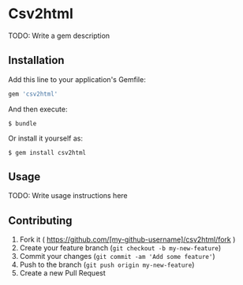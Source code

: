 # Csv2html

TODO: Write a gem description

## Installation

Add this line to your application's Gemfile:

```ruby
gem 'csv2html'
```

And then execute:

    $ bundle

Or install it yourself as:

    $ gem install csv2html

## Usage

TODO: Write usage instructions here

## Contributing

1. Fork it ( https://github.com/[my-github-username]/csv2html/fork )
2. Create your feature branch (`git checkout -b my-new-feature`)
3. Commit your changes (`git commit -am 'Add some feature'`)
4. Push to the branch (`git push origin my-new-feature`)
5. Create a new Pull Request
